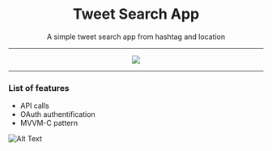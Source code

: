 

<h1 align="center"> Tweet Search App </h1>

<p align="center"> A simple tweet search app from hashtag and location
 </p>
 
 <hr/>
 
 <p align="center"><img src="https://i.ibb.co/pd9qsrg/Capture-d-e-cran-2019-12-23-a-21-03-29.png" /></p>

<hr/>

<h3> List of features </h3>

<ul>
  <li>API calls</li>
  <li>OAuth authentification</li>
  <li>MVVM-C pattern</li>
</ul>

![Alt Text](https://i.ibb.co/QkcBtN4/Qao2o-OGr-XE.gif)

